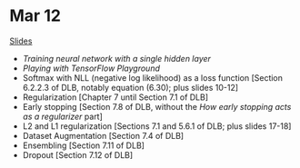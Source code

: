 # Mar 12

[Slides](https://ufal.mff.cuni.cz/~straka/courses/npfl114/1718/slides/?03)

- *Training neural network with a single hidden layer*
- *Playing with TensorFlow Playground*
- Softmax with NLL (negative log likelihood) as a loss function [Section 6.2.2.3 of DLB, notably equation (6.30); plus slides 10-12]
- Regularization [Chapter 7 until Section 7.1 of DLB]
- Early stopping [Section 7.8 of DLB, without the *How early stopping acts as a regularizer* part]
- L2 and L1 regularization [Sections 7.1 and 5.6.1 of DLB; plus slides 17-18]
- Dataset Augmentation [Section 7.4 of DLB]
- Ensembling [Section 7.11 of DLB]
- Dropout [Section 7.12 of DLB]
